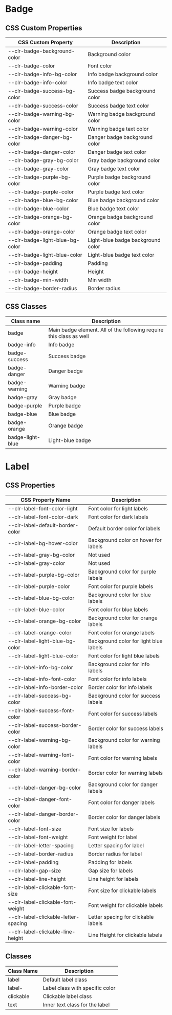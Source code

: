 # Badge

## CSS Custom Properties

| CSS Custom Property             | Description                       |
| ------------------------------- | --------------------------------- |
| --clr-badge-background-color    | Background color                  |
| --clr-badge-color               | Font color                        |
| --clr-badge-info-bg-color       | Info badge background color       |
| --clr-badge-info-color          | Info badge text color             |
| --clr-badge-success-bg-color    | Success badge background color    |
| --clr-badge-success-color       | Success badge text color          |
| --clr-badge-warning-bg-color    | Warning badge background color    |
| --clr-badge-warning-color       | Warning badge text color          |
| --clr-badge-danger-bg-color     | Danger badge background color     |
| --clr-badge-danger-color        | Danger badge text color           |
| --clr-badge-gray-bg-color       | Gray badge background color       |
| --clr-badge-gray-color          | Gray badge text color             |
| --clr-badge-purple-bg-color     | Purple badge background color     |
| --clr-badge-purple-color        | Purple badge text color           |
| --clr-badge-blue-bg-color       | Blue badge background color       |
| --clr-badge-blue-color          | Blue badge text color             |
| --clr-badge-orange-bg-color     | Orange badge background color     |
| --clr-badge-orange-color        | Orange badge text color           |
| --clr-badge-light-blue-bg-color | Light-blue badge background color |
| --clr-badge-light-blue-color    | Light-blue badge text color       |
| --clr-badge-padding             | Padding                           |
| --clr-badge-height              | Height                            |
| --clr-badge-min-width           | Min width                         |
| --clr-badge-border-radius       | Border radius                     |

## CSS Classes

| Class name       | Description                                                         |
| ---------------- | ------------------------------------------------------------------- |
| badge            | Main badge element. All of the following require this class as well |
| badge-info       | Info badge                                                          |
| badge-success    | Success badge                                                       |
| badge-danger     | Danger badge                                                        |
| badge-warning    | Warning badge                                                       |
| badge-gray       | Gray badge                                                          |
| badge-purple     | Purple badge                                                        |
| badge-blue       | Blue badge                                                          |
| badge-orange     | Orange badge                                                        |
| badge-light-blue | Light-blue badge                                                    |

# Label

## CSS Properties

| CSS Property Name                    | Description                            |
| ------------------------------------ | -------------------------------------- |
| --clr-label-font-color-light         | Font color for light labels            |
| --clr-label-font-color-dark          | Font color for dark labels             |
| --clr-label-default-border-color     | Default border color for labels        |
| --clr-label-bg-hover-color           | Background color on hover for labels   |
| --clr-label-gray-bg-color            | Not used                               |
| --clr-label-gray-color               | Not used                               |
| --clr-label-purple-bg-color          | Background color for purple labels     |
| --clr-label-purple-color             | Font color for purple labels           |
| --clr-label-blue-bg-color            | Background color for blue labels       |
| --clr-label-blue-color               | Font color for blue labels             |
| --clr-label-orange-bg-color          | Background color for orange labels     |
| --clr-label-orange-color             | Font color for orange labels           |
| --clr-label-light-blue-bg-color      | Background color for light blue labels |
| --clr-label-light-blue-color         | Font color for light blue labels       |
| --clr-label-info-bg-color            | Background color for info labels       |
| --clr-label-info-font-color          | Font color for info labels             |
| --clr-label-info-border-color        | Border color for info labels           |
| --clr-label-success-bg-color         | Background color for success labels    |
| --clr-label-success-font-color       | Font color for success labels          |
| --clr-label-success-border-color     | Border color for success labels        |
| --clr-label-warning-bg-color         | Background color for warning labels    |
| --clr-label-warning-font-color       | Font color for warning labels          |
| --clr-label-warning-border-color     | Border color for warning labels        |
| --clr-label-danger-bg-color          | Background color for danger labels     |
| --clr-label-danger-font-color        | Font color for danger labels           |
| --clr-label-danger-border-color      | Border color for danger labels         |
| --clr-label-font-size                | Font size for labels                   |
| --clr-label-font-weight              | Font weight for label                  |
| --clr-label-letter-spacing           | Letter spacing for label               |
| --clr-label-border-radius            | Border radius for label                |
| --clr-label-padding                  | Padding for labels                     |
| --clr-label-gap-size                 | Gap size for labels                    |
| --clr-label-line-height              | Line height for labels                 |
| --clr-label-clickable-font-size      | Font size for clickable labels         |
| --clr-label-clickable-font-weight    | Font weight for clickable labels       |
| --clr-label-clickable-letter-spacing | Letter spacing for clickable labels    |
| --clr-label-clickable-line-height    | Line Height for clickable labels       |

## Classes

| Class Name    | Description                     |
| ------------- | ------------------------------- |
| label         | Default label class             |
| label-<color> | Label class with specific color |
| clickable     | Clickable label class           |
| text          | Inner text class for the label  |
